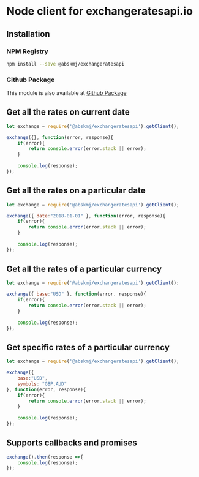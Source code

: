 # Node client for exchangeratesapi.io

## Installation

### NPM Registry
```bash
npm install --save @abskmj/exchangeratesapi
```

### Github Package
This module is also available at [Github Package](https://github.com/abskmj/exchangeratesapi/packages/222586)

## Get all the rates on current date
```javascript
let exchange = require('@abskmj/exchangeratesapi').getClient();

exchange({}, function(error, response){
    if(error){
        return console.error(error.stack || error);
    }
    
    console.log(response);
});
```
## Get all the rates on a particular date
```javascript
let exchange = require('@abskmj/exchangeratesapi').getClient();

exchange({ date:"2018-01-01" }, function(error, response){
    if(error){
        return console.error(error.stack || error);
    }
    
    console.log(response);
});
```

## Get all the rates of a particular currency
```javascript
let exchange = require('@abskmj/exchangeratesapi').getClient();

exchange({ base:"USD" }, function(error, response){
    if(error){
        return console.error(error.stack || error);
    }
    
    console.log(response);
});
```

## Get specific rates of a particular currency
```javascript
let exchange = require('@abskmj/exchangeratesapi').getClient();

exchange({ 
    base:"USD",
    symbols: "GBP,AUD"
}, function(error, response){
    if(error){
        return console.error(error.stack || error);
    }
    
    console.log(response);
});
```
## Supports callbacks and promises
```javascript
exchange().then(response =>{
    console.log(response);
});
```